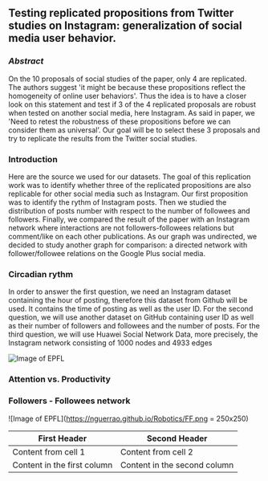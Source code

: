## Testing replicated propositions from Twitter studies on Instagram: generalization of social media user behavior.



### ***Abstract***

On the 10 proposals of social studies of the paper, only 4 are replicated. The authors suggest 'it might be because these propositions reflect the homogeneity of online user behaviors'. Thus the idea is to have a closer look on this statement and test if 3 of the 4 replicated proposals are robust when tested on another social media, here Instagram. As said in paper, we 'Need to retest the robustness of these propositions before we can consider them as universal’. Our goal will be to select these 3 proposals and try to replicate the results from the Twitter social studies.

### Introduction

Here are the source we used for our datasets. The goal of this replication work was to identify whether three of the replicated propositions are also replicable for other social media such as Instagram. Our first proposition was to identify the rythm of Instagram posts. Then we studied the distribution of posts number with respect to the number of followees and followers. Finally, we compared the result of the paper with an Instagram network where interactions are not followers-followees relations but comment/like on each other publications. As our graph was undirected, we decided to study another graph for comparison: a directed network with follower/followee relations on the Google Plus social media.

### Circadian rythm

In order to answer the first question, we need an Instagram dataset containing the hour of posting, therefore this dataset from Github will be used. It contains the time of posting as well as the user ID.
For the second question, we will use another dataset on GitHub containing user ID as well as their number of followers and followees and the number of posts.
For the third question, we will use Huawei Social Network Data, more precisely, the Instagram network consisting of 1000 nodes and 4933 edges

![Image of EPFL](https://nguerrao.github.io/Robotics/ADA.png)

### Attention vs. Productivity



### Followers - Followees network

![Image of EPFL](https://nguerrao.github.io/Robotics/FF.png = 250x250)



First Header | Second Header
------------ | -------------
Content from cell 1 | Content from cell 2
Content in the first column | Content in the second column
